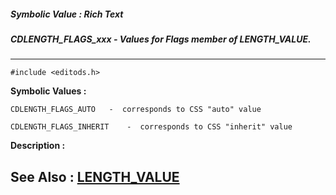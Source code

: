 ##### Symbolic Value : Rich Text
##### CDLENGTH_FLAGS_xxx - Values for Flags member of LENGTH_VALUE.
---
```
#include <editods.h>
```

**Symbolic Values :**

	CDLENGTH_FLAGS_AUTO	  -  corresponds to CSS "auto" value

	CDLENGTH_FLAGS_INHERIT	  -  corresponds to CSS "inherit" value


**Description :**




**See Also :**
[LENGTH_VALUE](/domino-c-api-docs/reference/Data/LENGTH_VALUE)
---
